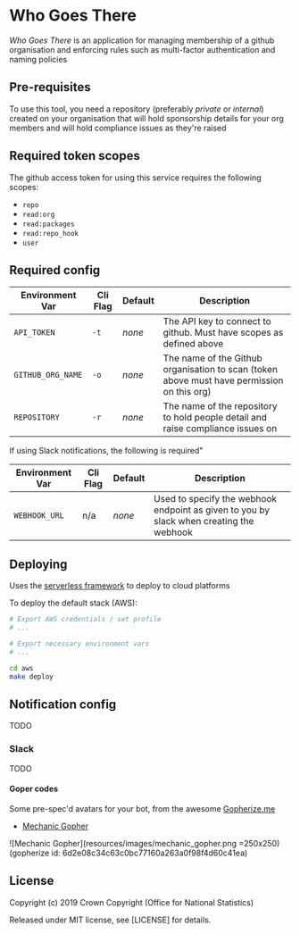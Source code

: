 # Who Goes There

_Who Goes There_ is an application for managing membership of a github organisation and enforcing rules such as multi-factor authentication and naming policies

## Pre-requisites

To use this tool, you need a repository (preferably _private_ or _internal_) created on your organisation that will hold sponsorship details for your org members and will hold compliance issues as they're raised

## Required token scopes

The github access token for using this service requires the following scopes:

- `repo`
- `read:org`
- `read:packages`
- `read:repo_hook`
- `user`

## Required config

| Environment Var   | Cli Flag | Default | Description                                                                                |
| ----------------- | -------- | ------- | ------------------------------------------------------------------------------------------ |
| `API_TOKEN`       | `-t`     | _none_  | The API key to connect to github. Must have scopes as defined above                        |
| `GITHUB_ORG_NAME` | `-o`     | _none_  | The name of the Github organisation to scan (token above must have permission on this org) |
| `REPOSITORY`      | `-r`     | _none_  | The name of the repository to hold people detail and raise compliance issues on            |

If using Slack notifications, the following is required"

| Environment Var | Cli Flag | Default | Description                                                                             |
| --------------- | -------- | ------- | --------------------------------------------------------------------------------------- |
| `WEBHOOK_URL`   | n/a      | _none_  | Used to specify the webhook endpoint as given to you by slack when creating the webhook |

## Deploying

Uses the [serverless framework](https://serverless.com) to deploy to cloud platforms

To deploy the default stack (AWS):

```bash
# Export AWS credentials / set profile
# ...

# Export necessary environment vars
# ...

cd aws
make deploy
```

## Notification config

TODO

### Slack

TODO

#### Goper codes

Some pre-spec'd avatars for your bot, from the awesome [Gopherize.me](gopherize.me)

- [Mechanic Gopher](resources/images/mechanic_gopher.png)

![Mechanic Gopher](resources/images/mechanic_gopher.png =250x250) (gopherize id: 6d2e08c34c63c0bc77160a263a0f98f4d60c41ea)

## License

Copyright (c) 2019 Crown Copyright (Office for National Statistics)

Released under MIT license, see [LICENSE] for details.
